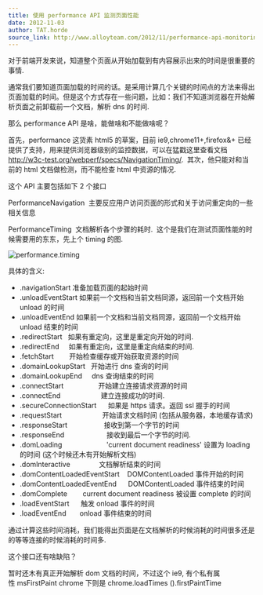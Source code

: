```yaml
---
title: 使用 performance API 监测页面性能
date: 2012-11-03
author: TAT.horde
source_link: http://www.alloyteam.com/2012/11/performance-api-monitoring-page-performance/
---
```


<!-- {% raw %} - for jekyll -->

对于前端开发来说，知道整个页面从开始加载到有内容展示出来的时间是很重要的事情.

通常我们要知道页面加载的时间的话。是采用计算几个关键的时间点的方法来得出页面加载的时间。但是这个方式存在一些问题，比如：我们不知道浏览器在开始解析页面之前卸载前一个文档，解析 dns 的时间.

那么 performance API 是啥，能做啥和不能做啥呢？

首先，performance 这货素 html5 的草案，目前 ie9,chrome11+,firefox&+ 已经提供了支持，用来提供浏览器级别的监控数据，可以在猛戳这里查看文档 <http://w3c-test.org/webperf/specs/NavigationTiming/>.  其次，他只能对和当前的 html 文档做检测，而不能检查 html 中资源的情况.

这个 API 主要包括如下 2 个接口

PerformanceNavigation  主要反应用户访问页面的形式和关于访问重定向的一些相关信息

PerformanceTiming  文档解析各个步骤的耗时.  这个是我们在测试页面性能的时候需要用的东东，先上个 timing 的图.

![](http://w3c-test.org/webperf/specs/NavigationTiming/timing-overview.png "performance.timing")

具体的含义:

-   .navigationStart 准备加载页面的起始时间
-   .unloadEventStart 如果前一个文档和当前文档同源，返回前一个文档开始 unload 的时间
-   .unloadEventEnd 如果前一个文档和当前文档同源，返回前一个文档开始 unload 结束的时间
-   .redirectStart   如果有重定向，这里是重定向开始的时间.
-   .redirectEnd     如果有重定向，这里是重定向结束的时间.
-   .fetchStart        开始检查缓存或开始获取资源的时间
-   .domainLookupStart   开始进行 dns 查询的时间
-   .domainLookupEnd     dns 查询结束的时间
-   .connectStart                  开始建立连接请求资源的时间
-   .connectEnd                     建立连接成功的时间.
-   .secureConnectionStart      如果是 https 请求。返回 ssl 握手的时间
-   .requestStart                     开始请求文档时间 (包括从服务器，本地缓存请求)
-   .responseStart                   接收到第一个字节的时间
-   .responseEnd                      接收到最后一个字节的时间.
-   .domLoading                       'current document readiness' 设置为 loading 的时间 (这个时候还木有开始解析文档)
-   .domInteractive               文档解析结束的时间
-   .domContentLoadedEventStart    DOMContentLoaded 事件开始的时间
-   .domContentLoadedEventEnd      DOMContentLoaded 事件结束的时间
-   .domComplete        current document readiness 被设置 complete 的时间
-   .loadEventStart      触发 onload 事件的时间
-   .loadEventEnd       onload 事件结束的时间

通过计算这些时间消耗，我们能得出页面是在文档解析的时候消耗的时间很多还是的等等连接的时候消耗的时间多.

这个接口还有啥缺陷？

暂时还木有真正开始解析 dom 文档的时间，不过这个 ie9, 有个私有属性 msFirstPaint chrome 下则是 chrome.loadTimes ().firstPaintTime

<!-- {% endraw %} - for jekyll -->